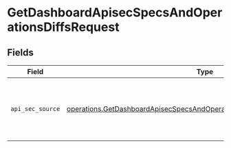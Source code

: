 # GetDashboardApisecSpecsAndOperationsDiffsRequest


## Fields

| Field                                                                                                                                                                    | Type                                                                                                                                                                     | Required                                                                                                                                                                 | Description                                                                                                                                                              |
| ------------------------------------------------------------------------------------------------------------------------------------------------------------------------ | ------------------------------------------------------------------------------------------------------------------------------------------------------------------------ | ------------------------------------------------------------------------------------------------------------------------------------------------------------------------ | ------------------------------------------------------------------------------------------------------------------------------------------------------------------------ |
| `api_sec_source`                                                                                                                                                         | [operations.GetDashboardApisecSpecsAndOperationsDiffsQueryParamAPISecSource](../../models/operations/getdashboardapisecspecsandoperationsdiffsqueryparamapisecsource.md) | :heavy_check_mark:                                                                                                                                                       | source filter. an enum representing the source of the APIs service in scope                                                                                              |